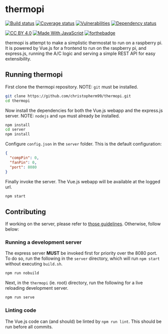 # thermopi

[![Build status](https://img.shields.io/travis/christopherm99/thermopi.svg?style=for-the-badge)](https://travis-ci.org/christopherm99/thermopi)
[![Coverage status](https://img.shields.io/coveralls/github/christopherm99/thermopi.svg?style=for-the-badge)](https://coveralls.io/github/christopherm99/thermopi)
[![Vulnerabilities](https://img.shields.io/snyk/vulnerabilities/github/christopherm99/thermopi.svg?style=for-the-badge)](https://github.com/christopherm99/thermopi/network/alerts)
[![Dependency status](https://img.shields.io/david/christopherm99/thermopi.svg?style=for-the-badge)](https://github.com/christopherm99/thermopi/network/dependencies)

[![CC BY 4.0](https://forthebadge.com/images/badges/cc-by.svg)](https://creativecommons.org/licenses/by/4.0/legalcode)
[![Made With JavaScript](https://forthebadge.com/images/badges/made-with-javascript.svg)](https://forthebadge.com)
[![forthebadge](https://forthebadge.com/images/badges/60-percent-of-the-time-works-every-time.svg)](https://forthebadge.com)

thermopi is attempt to make a simplistic thermostat to run on a raspberry pi. It is powered by Vue.js for a frontend to run on the raspberry pi, and express.js, running the A/C logic and serving a simple REST API for easy extensibility.

## Running thermopi

First clone the thermopi repository. NOTE: `git` must be installed.
```bash
git clone https://github.com/christopherm99/thermopi.git
cd thermopi
```
Now install the dependencies for both the Vue.js webapp and the express.js server. NOTE: `nodejs` and `npm` must already be installed.
```bash
npm install
cd server
npm install
```
Configure `config.json` in the `server` folder. This is the default configuration:
```json
{
  "compPin": 0,
  "fanPin": 0,
  "port": 8080
}
```
Finally invoke the server. The Vue.js webapp will be available at the logged url.
```bash
npm start
```

## Contributing

If working on the server, please refer to [those guidelines](https://github.com/christopherm99/thermopi/tree/master/server). Otherwise, follow below:

### Running a development server

The express server **MUST** be invoked first for priority over the 8080 port. To do so, run the following in the `server` directory, which will run `npm start` without executing `build.sh`. 
```bash
npm run nobuild
```
Next, in the `thermopi` (ie. root) directory, run the following for a live reloading development server.
```bash
npm run serve
```

### Linting code

The Vue.js code can (and should) be linted by `npm run lint`. This should be run before all commits. 
